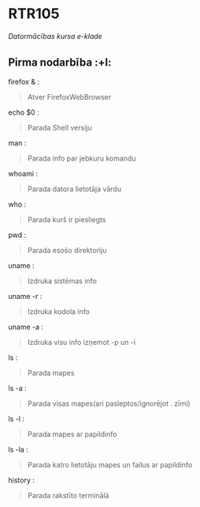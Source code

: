 # RTR105
###### Datormācības kursa e-klade
## Pirma nodarbība :+l:
firefox & :
> Atver FirefoxWebBrowser

echo $0 :
> Parada Shell versiju

man :
> Parada info par jebkuru komandu

whoami :
> Parada datora lietotāja vārdu

who :
> Parada kurš ir piesliegts

pwd :
> Parada esošo direktoriju

uname :
> Izdruka sistēmas info

uname -r :
> Izdruka kodola info

uname -a :
> Izdruka visu info izņemot -p un -i

ls :
> Parada mapes

ls -a :
> Parada visas mapes(ari pasleptos/ignorējot . zīmi)

ls -l :
> Parada mapes ar papildinfo

ls -la :
> Parada katro lietotāju mapes un failus ar papildinfo

history :
> Parada rakstīto terminālā
